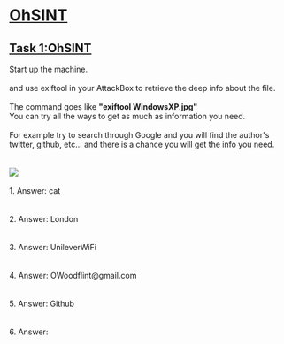 <h1><ins>OhSINT</ins></h1>
<h2><ins>Task 1:OhSINT</ins></h2>
Start up the machine.<br><br>and use exiftool in your AttackBox to retrieve the deep info about the file.<br><br>
The command goes like <b>"exiftool WindowsXP.jpg"</b><br>
You can try all the ways to get as much as information you need. <br><br>
For example try to search through Google and you will find the author's twitter, github, etc... and there is a chance you will get the info you need.<br><br><br>
<img src=https://user-images.githubusercontent.com/78288358/174588511-96e10d47-124b-4e16-99d9-e11c18a1af47.png>
<br><br>
1. Answer: cat <br><br><br>
2. Answer: London<br><br><br>
3. Answer: UnileverWiFi<br><br><br>
4. Answer: OWoodflint@gmail.com<br><br><br>
5. Answer: Github<br><br><br>
6. Answer:

